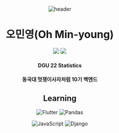 <div align=center>
  
  ![header](https://capsule-render.vercel.app/api?type=waving&color=29D4C3&height=300&section=header&text=Welcome!&desc=Statistics_Programming&fontSize=80&descSize=30&descAlign=50&descAlignY=55&fontAlignY=35)
  
  
# 오민영(Oh Min-young)
  
  
  <a href="https://www.instagram.com/ohminyoung22" target="_blank"><img src="https://img.shields.io/badge/Instagram-E4405F.svg?style=flat-square&logo=Instagram&logoColor=white"/></a> 
  <a href="https://velog.io/@ohminyoung22" target="_blank"><img src="https://img.shields.io/badge/Velog-20C997.svg?style=flat-square&logo=Velog&logoColor=white"/></a>
#### DGU 22 Statistics 
#### 동국대 멋쟁이사자처럼 10기 백엔드
  
  
  
  
## Learning 

![Flutter](https://img.shields.io/badge/Flutter-02569B.svg?&style=for-the-badge&logo=Flutter&logoColor=white)     ![Pandas](https://img.shields.io/badge/Pandas-150458.svg?&style=for-the-badge&logo=Pandas&logoColor=white)
  
 ![JavaScript](https://img.shields.io/badge/JavaScript-F7DF1E.svg?&style=for-the-badge&logo=JavaScript&logoColor=white)  ![Django](https://img.shields.io/badge/Django-092E20.svg?&style=for-the-badge&logo=Django&logoColor=white) 
</div>
